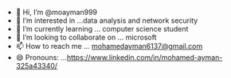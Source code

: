 - 👋 Hi, I’m @moayman999
- 👀 I’m interested in ...data analysis and network security
- 🌱 I’m currently learning ... computer science student
- 💞️ I’m looking to collaborate on ... microsoft
- 📫 How to reach me ... mohamedayman6137@gmail.com
- 😄 Pronouns: ...https://www.linkedin.com/in/mohamed-ayman-325a43340/
<Here the code is working>
  

<!---
moayman999/moayman999 is a ✨ special ✨ repository because its `README.md` (this file) appears on your GitHub profile.
You can click the Preview link to take a look at your changes.
--->
